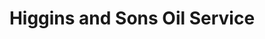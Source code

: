 ---
title: "Higgins and Sons Oil Service"
url: /pomfret/higgins-and-sons-oil-service/
shop: Treibstoff
---